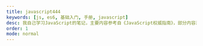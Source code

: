 ```yaml
---
title: javascript444
keywords: [js, es6, 基础入门, 手册, javascript]
desc: 我自己学习JavaScript的笔记，主要内容参考自《JavaScript权威指南》，部分内容来自互联网。
order: 1
mode: normal
---
```


